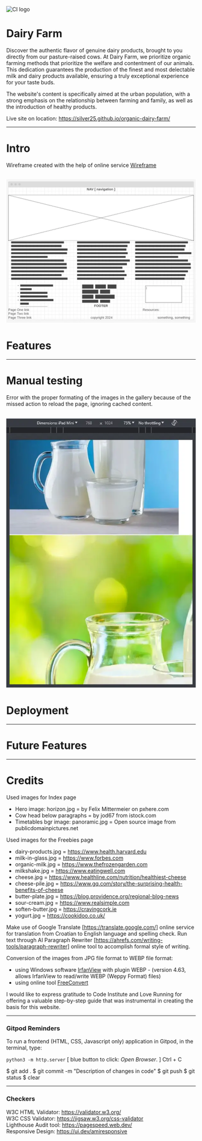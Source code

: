 ![CI logo](https://codeinstitute.s3.amazonaws.com/fullstack/ci_logo_small.png)

# Dairy Farm

Discover the authentic flavor of genuine dairy products, brought to you directly from our pasture-raised cows. At Dairy Farm, we prioritize organic farming methods that prioritize the welfare and contentment of our animals. This dedication guarantees the production of the finest and most delectable milk and dairy products available, ensuring a truly exceptional experience for your taste buds.  

The website's content is specifically aimed at the urban population, with a strong emphasis on the relationship between farming and family, as well as the introduction of healthy products.

Live site on location: https://silver25.github.io/organic-dairy-farm/

-----

# Intro

Wireframe created with the help of online service [Wireframe](https://wireframe.cc)  
  
![Wireframe for site](documents/wireframe01.webp)
-----

# Features

-----

# Manual testing

Error with the proper formating of the images in the gallery because of the missed action to reload the page, ignoring cached content.  

![Error with formating](documents/error04.webp)
-----

# Deployment

-----

# Future Features

-----

# Credits
Used images for Index page  
- Hero image: horizon.jpg = by Felix Mittermeier on pxhere.com  
- Cow head below paragraphs = by jod67 from istock.com  
- Timetables bgr image: panoramic.jpg = Open source image from publicdomainpictures.net  

Used images for the Freebies page  
- dairy-products.jpg = https://www.health.harvard.edu  
- milk-in-glass.jpg = https://www.forbes.com  
- organic-milk.jpg = https://www.thefrozengarden.com  
- milkshake.jpg = https://www.eatingwell.com  
- cheese.jpg = https://www.healthline.com/nutrition/healthiest-cheese  
- cheese-pile.jpg = https://www.gq.com/story/the-surprising-health-benefits-of-cheese  
- butter-plate.jpg = https://blog.providence.org/regional-blog-news  
- sour-cream.jpg = https://www.realsimple.com  
- soften-butter.jpg = https://cravingcork.ie  
- yogurt.jpg = https://cookidoo.co.uk/  
  
Make use of Google Translate [https://translate.google.com/] online service for translation from Croatian to English language and spelling check.
Run text through AI Paragraph Rewriter [https://ahrefs.com/writing-tools/paragraph-rewriter] online tool to accomplish formal style of writing.

Conversion of the images from JPG file format to WEBP file format:  
- using Windows software [IrfanView](https://www.irfanview.com/) with plugin WEBP - (version 4.63, allows IrfanView to read/write WEBP (Weppy Format) files)  
- using online tool [FreeConvert](https://www.freeconvert.com/jpg-to-webp)  

I would like to express gratitude to Code Institute and Love Running for offering a valuable step-by-step guide that was instrumental in creating the basis for this website.

-----

### Gitpod Reminders

To run a frontend (HTML, CSS, Javascript only) application in Gitpod, in the terminal, type:

`python3 -m http.server` [ blue button to click: _Open Browser_. ]
Ctrl + C

$ git add .
$ git commit -m "Description of changes in code"
$ git push
$ git status
$ clear

-----

### Checkers

W3C HTML Validator: https://validator.w3.org/  
W3C CSS Validator: https://jigsaw.w3.org/css-validator  
Lighthouse Audit tool: https://pagespeed.web.dev/  
Responsive Design: https://ui.dev/amiresponsive  
